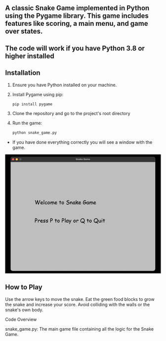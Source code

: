 
## A classic Snake Game implemented in Python using the Pygame library. This game includes features like scoring, a main menu, and game over states.

## The code will work if you have Python 3.8 or higher installed

## Installation

1. Ensure you have Python installed on your machine.
2. Install Pygame using pip:

   ```bash
   pip install pygame 
   ```

3. Clone the repository and go to the project's root directory 

4. Run the game:
   ```bash
   python snake_game.py
   ```
   
- If you have done everything correctly you will see a window with the game.


![](image/main_window.png)


## How to Play
Use the arrow keys to move the snake.
Eat the green food blocks to grow the snake and increase your score.
Avoid colliding with the walls or the snake's own body.

Code Overview

snake_game.py: The main game file containing all the logic for the Snake Game.
 
